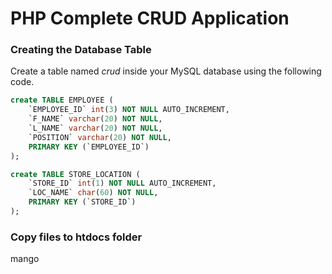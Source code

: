 # PHP Complete CRUD Application

### ****Creating the Database Table****

Create a table named *crud* inside your MySQL database using the following code.

```sql
create TABLE EMPLOYEE (
    `EMPLOYEE_ID` int(3) NOT NULL AUTO_INCREMENT,
    `F_NAME` varchar(20) NOT NULL,
    `L_NAME` varchar(20) NOT NULL,
    `POSITION` varchar(20) NOT NULL,
    PRIMARY KEY (`EMPLOYEE_ID`)
);

create TABLE STORE_LOCATION (
    `STORE_ID` int(1) NOT NULL AUTO_INCREMENT,
    `LOC_NAME` char(60) NOT NULL,
    PRIMARY KEY (`STORE_ID`)
);

```

### ****Copy files to htdocs folder****

mango

